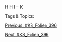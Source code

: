H
H
I
−
K

   Tags & Topics:
   

[Previous: #KS_Folien_396](KS_Folien_396.md)

[Next: #KS_Folien_396](KS_Folien_396.md)